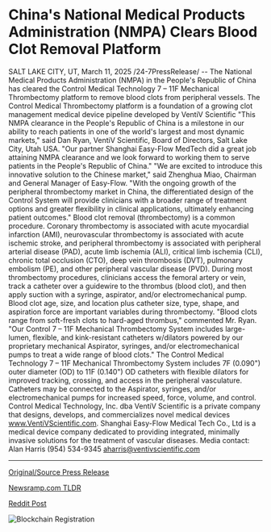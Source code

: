 # China's National Medical Products Administration (NMPA) Clears Blood Clot Removal Platform

SALT LAKE CITY, UT, March 11, 2025 /24-7PressRelease/ -- The National Medical Products Administration (NMPA) in the People's Republic of China has cleared the Control Medical Technology 7 – 11F Mechanical Thrombectomy platform to remove blood clots from peripheral vessels. The Control Medical Thrombectomy platform is a foundation of a growing clot management medical device pipeline developed by VentiV Scientific   "This NMPA clearance in the People's Republic of China is a milestone in our ability to reach patients in one of the world's largest and most dynamic markets," said Dan Ryan, VentiV Scientific, Board of Directors, Salt Lake City, Utah USA. "Our partner Shanghai Easy-Flow MedTech did a great job attaining NMPA clearance and we look forward to working them to serve patients in the People's Republic of China."   "We are excited to introduce this innovative solution to the Chinese market," said Zhenghua Miao, Chairman and General Manager of Easy-Flow. "With the ongoing growth of the peripheral thrombectomy market in China, the differentiated design of the Control System will provide clinicians with a broader range of treatment options and greater flexibility in clinical applications, ultimately enhancing patient outcomes."  Blood clot removal (thrombectomy) is a common procedure. Coronary thrombectomy is associated with acute myocardial infarction (AMI), neurovascular thrombectomy is associated with acute ischemic stroke, and peripheral thrombectomy is associated with peripheral arterial disease (PAD), acute limb ischemia (ALI), critical limb ischemia (CLI), chronic total occlusion (CTO), deep vein thrombosis (DVT), pulmonary embolism (PE), and other peripheral vascular disease (PVD).   During most thrombectomy procedures, clinicians access the femoral artery or vein, track a catheter over a guidewire to the thrombus (blood clot), and then apply suction with a syringe, aspirator, and/or electromechanical pump. Blood clot age, size, and location plus catheter size, type, shape, and aspiration force are important variables during thrombectomy.   "Blood clots range from soft-fresh clots to hard-aged thrombus," commented Mr. Ryan. "Our Control 7 – 11F Mechanical Thrombectomy System includes large-lumen, flexible, and kink-resistant catheters w/dilators powered by our proprietary mechanical Aspirator, syringes, and/or electromechanical pumps to treat a wide range of blood clots."   The Control Medical Technology 7 – 11F Mechanical Thrombectomy System includes 7F (0.090") outer diameter (OD) to 11F (0.140") OD catheters with flexible dilators for improved tracking, crossing, and access in the peripheral vasculature. Catheters may be connected to the Aspirator, syringes, and/or electromechanical pumps for increased speed, force, volume, and control.  Control Medical Technology, Inc. dba VentiV Scientific is a private company that designs, develops, and commercializes novel medical devices www.VentiVScientific.com.   Shanghai Easy-Flow Medical Tech Co., Ltd is a medical device company dedicated to providing integrated, minimally invasive solutions for the treatment of vascular diseases.   Media contact: Alan Harris (954) 534-9345 aharris@ventivscientific.com 

---

[Original/Source Press Release](https://www.24-7pressrelease.com/press-release/520406/chinas-national-medical-products-administration-nmpa-clears-blood-clot-removal-platform)
                    

[Newsramp.com TLDR](https://newsramp.com/curated-news/ventiv-scientific-receives-nmpa-clearance-for-control-medical-thrombectomy-platform-in-china/6fedad72932d9d36150ceef5b97e4aa1) 

 



[Reddit Post](https://www.reddit.com/r/Business_NewsRamp/comments/1j8l8ln/ventiv_scientific_receives_nmpa_clearance_for/) 



![Blockchain Registration](https://cdn.newsramp.app/24-7PressRelease/qrcode/253/11/fond2Oeg.webp)
